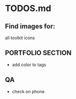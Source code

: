 # TODOS.md

## Find images for:

 
all toolkit icons

## PORTFOLIO SECTION
 - add color to tags

## QA
- check on phone
  